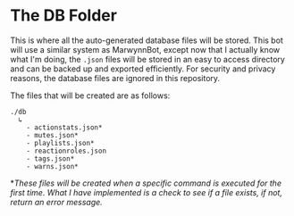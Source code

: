 # The DB Folder
This is where all the auto-generated database files will be stored. This bot will use a similar system as MarwynnBot, except now that I actually know what I'm doing, the `.json` files will be stored in an easy to access directory and can be backed up and exported efficiently. For security and privacy reasons, the database files are ignored in this repository.

The files that will be created are as follows:
```
./db
  ↳
    - actionstats.json*
    - mutes.json*
    - playlists.json*
    - reactionroles.json
    - tags.json*
    - warns.json*
```
\**These files will be created when a specific command is executed for the first time. What I have implemented is a check to see if a file exists, if not, return an error message.*